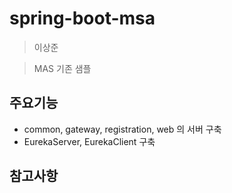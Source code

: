 # spring-boot-msa
> 이상준

>MAS 기존 샘플

## 주요기능
- common, gateway, registration, web 의 서버 구축
- EurekaServer, EurekaClient 구축

## 참고사항
